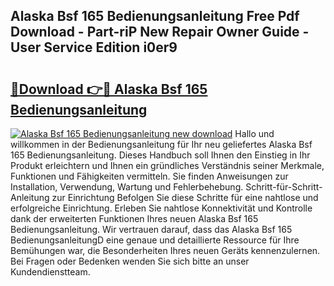 ## Alaska Bsf 165 Bedienungsanleitung Free Pdf Download - Part-riP New Repair Owner Guide - User Service Edition i0er9

# <h2><a href="http://df3muy5.blite.top/?on=Alaska+Bsf+165+Bedienungsanleitung">🔗Download 👉🔴 Alaska Bsf 165 Bedienungsanleitung</a></h2>

[![Alaska Bsf 165 Bedienungsanleitung new download](https://i.imgur.com/lujVjoI.png)](http://df3muy5.blite.top/?on=Alaska+Bsf+165+Bedienungsanleitung)
Hallo und willkommen in der Bedienungsanleitung für Ihr neu geliefertes Alaska Bsf 165 Bedienungsanleitung. Dieses Handbuch soll Ihnen den Einstieg in Ihr Produkt erleichtern und Ihnen ein gründliches Verständnis seiner Merkmale, Funktionen und Fähigkeiten vermitteln. Sie finden Anweisungen zur Installation, Verwendung, Wartung und Fehlerbehebung. Schritt-für-Schritt-Anleitung zur Einrichtung Befolgen Sie diese Schritte für eine nahtlose und erfolgreiche Einrichtung. Erleben Sie nahtlose Konnektivität und Kontrolle dank der erweiterten Funktionen Ihres neuen Alaska Bsf 165 Bedienungsanleitung. Wir vertrauen darauf, dass das Alaska Bsf 165 BedienungsanleitungD eine genaue und detaillierte Ressource für Ihre Bemühungen war, die Besonderheiten Ihres neuen Geräts kennenzulernen. Bei Fragen oder Bedenken wenden Sie sich bitte an unser Kundendienstteam.
